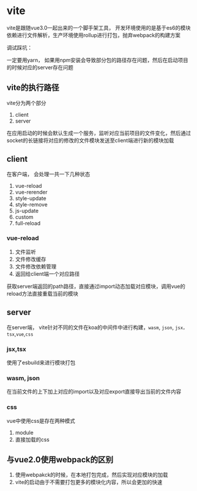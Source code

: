 # vite

vite是跟随vue3.0一起出来的一个脚手架工具， 开发环境使用的是基于es6的模块依赖进行文件解析，生产环境使用rollup进行打包，抛弃webpack的构建方案

调试踩坑：

一定要用yarn， 如果用npm安装会导致部分包的路径存在问题，然后在启动项目的时候对应的server存在问题

## vite的执行路径

vite分为两个部分

1. client
2. server

在应用启动的时候会默认生成一个服务，监听对应当前项目的文件变化，然后通过socket的长链接将对应的修改的文件模块发送至client端进行新的模块加载

## client

在客户端， 会处理一共一下几种状态

1. vue-reload
2. vue-rerender
3. style-update
4. style-remove
5. js-update
6. custom
7. full-reload

### vue-reload

1. 文件监听
2. 文件修改缓存
3. 文件修改依赖管理
4. 返回给client端一个对应路径

获取server端返回的path路径，直接通过import动态加载对应模块，调用vue的reload方法直接重载当前的模块

## server

在server端， vite针对不同的文件在koa的中间件中进行构建，`wasm`, `json`, `jsx，tsx`,`vue`,`css`

### jsx,tsx

使用了esbuild来进行模块打包

### wasm, json

在当前文件的上下加上对应的import以及对应export直接导出当前的文件内容

### css

vue中使用css是存在两种模式

1. module
2. 直接加载的css

## 与vue2.0使用webpack的区别

1. 使用webpakck的时候，在本地打包完成，然后实现对应模块的加载
2. vite的启动由于不需要打包更多的模块化内容，所以会更加的快速
